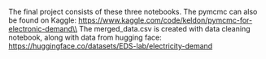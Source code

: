 The final project consists of these three notebooks. The pymcmc can also be found on Kaggle: https://www.kaggle.com/code/keldon/pymcmc-for-electronic-demand\\
The merged_data.csv is created with data cleaning notebook, along with data from hugging face: https://huggingface.co/datasets/EDS-lab/electricity-demand

